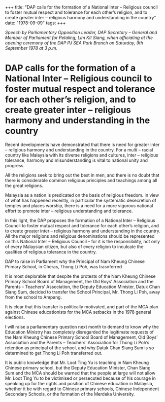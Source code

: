 +++ 
title: "DAP calls for the formation of a National Inter – Religious council to foster mutual respect and tolerance for each other’s religion, and to create greater inter – religious harmony and understanding in the country"
date: "1978-09-09"
tags:
+++

_Speech by Parliamentary Opposition Leader, DAP Secretary – General and Member of Parliament for Petaling, Lim Kit Siang, when officiating at the opening ceremony of the DAP PJ SEA Park Branch on Saturday, 9th September 1978 at 3 p.m._

# DAP calls for the formation of a National Inter – Religious council to foster mutual respect and tolerance for each other’s religion, and to create greater inter – religious harmony and understanding in the country

Recent developments have demonstrated that there is need for greater inter – religious harmony and understanding in the country. For a multi – racial country like Malaysia with its diverse religions and cultures, inter – religious tolerance, harmony and misunderstanding is vital to national unity and progress.</u>

All the religions seek to bring out the best in men, and there is no doubt that there is considerable common religious principles and teachings among all the great religions.

Malaysia as a nation is predicated on the basis of religious freedom. In view of what has happened recently, in particular the systematic desecretion of temples and places worship, there is a need for a more vigorous national effort to promote inter – religious understanding and tolerance.

In this light, the DAP proposes the formation of a National Inter – Religious Council to foster mutual respect and tolerance for each other’s religion, and to create greater inter – religious harmony and understanding in the country. All the major religions and religious denominations should be represented on this National Inter – Religious Council – for it is the responsibility, not only of every Malaysian citizen, but also of every religion to inculcate the qualities of religious tolerance in the country.

DAP to raise in Parliament why the Principal of Nam Kheung Chinese Primary School, in Cheras, Thong Li Poh, was trasnferred 

It is most deplorable that despite the protests of the Nam Kheung Chinese Primary School Board of Management, the Old Boys’ Association and the Parents – Teachers’ Association, the Deputy Education Minister, Datuk Chan Siang Sum, decided to transfer the School Principal, Mr. Thong Li Poh, away from the school to Ampang.

It is clear that this transfer is politically motivated, and part of the MCA plan against Chinese educationists for the MCA setbacks in the 1978 general elections.

I will raise a parliamentary question next month to demand to know why the Education Ministry has completely disregarded the legitimate requests of the Nam Kheung Chinese Primary School Board of Management, Old Boys’ Association and the Parents – Teachers’ Association for Thong Li Poh’s retention as principal of the school, and why Datuk Chan Siang Sum is so determined to get Thong Li Poh transferred out.

It is public knowledge that Mr. Loot Ting Yu is teaching in Nam Kheung Chinese primary school, but the Deputy Education Minister, Chan Siang Sum and the MCA should be warned that the people at large will not allow Mr. Loot Ting Yu to be victimised or persecuted because of his courage in speaking up for the rights and position of Chinese education in Malaysia, whether it be with regard to Chinese primary schools, Chinese Independent Secondary Schools, or the formation of the Merdeka University.
 
